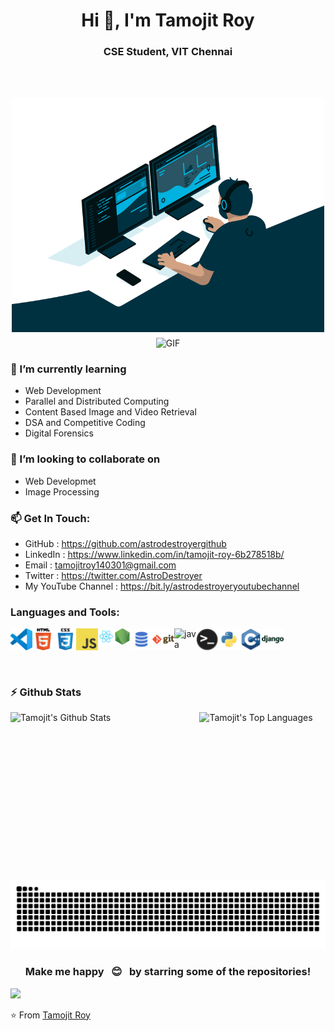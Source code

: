 <h1 align="center">Hi 👋, I'm Tamojit Roy</h1>
<h3 align="center">CSE Student, VIT Chennai</h3>
<br><br>

<p align="center">
  <img alt="GIF" src="https://raw.githubusercontent.com/PratikGarai/PratikGarai/master/code.gif" width="500px"/>
  <br>
  <img align="middle" alt="GIF" src="https://readme-typing-svg.herokuapp.com?lines=I'm+a+Software+Developer+Engineer;I'm+a+CSE+Undergraduate+Student;I'm+a+Web+Developer+and+Designer;I+am+a+Youtuber+and+Creator;I'm+a+Critical+Thinker"/>
</p>

### 🌱 I’m currently learning
- Web Development
- Parallel and Distributed Computing
- Content Based Image and Video Retrieval
- DSA and Competitive Coding
- Digital Forensics

### 👯 I’m looking to collaborate on
- Web Developmet
- Image Processing

### 📫 Get In Touch:
- GitHub : https://github.com/astrodestroyergithub
- LinkedIn : https://www.linkedin.com/in/tamojit-roy-6b278518b/
- Email : tamojitroy140301@gmail.com
- Twitter : https://twitter.com/AstroDestroyer
- My YouTube Channel : https://bit.ly/astrodestroyeryoutubechannel

<!--
### 🔭 I’m currently working on ...
- 💬 Ask me about ...
- 😄 Pronouns: ...
- ⚡ Fun fact: ...
-->

### Languages and Tools:

<img align="left" alt="Visual Studio Code" width="35px" src="https://raw.githubusercontent.com/github/explore/80688e429a7d4ef2fca1e82350fe8e3517d3494d/topics/visual-studio-code/visual-studio-code.png" />
<img align="left" alt="HTML5" width="35px" src="https://raw.githubusercontent.com/github/explore/80688e429a7d4ef2fca1e82350fe8e3517d3494d/topics/html/html.png" />
<img align="left" alt="CSS3" width="35px" src="https://raw.githubusercontent.com/github/explore/80688e429a7d4ef2fca1e82350fe8e3517d3494d/topics/css/css.png" />
<img align="left" alt="JavaScript" width="35px" src="https://raw.githubusercontent.com/github/explore/80688e429a7d4ef2fca1e82350fe8e3517d3494d/topics/javascript/javascript.png" />
<img align="left" alt="React" width="26px" src="https://raw.githubusercontent.com/github/explore/80688e429a7d4ef2fca1e82350fe8e3517d3494d/topics/react/react.png" />
<img align="left" alt="Node.js" width="26px" src="https://raw.githubusercontent.com/github/explore/80688e429a7d4ef2fca1e82350fe8e3517d3494d/topics/nodejs/nodejs.png" />
<img align="left" alt="SQL" width="35px" src="https://raw.githubusercontent.com/github/explore/80688e429a7d4ef2fca1e82350fe8e3517d3494d/topics/sql/sql.png" />
<img align="left" alt="Git" width="35px" src="https://raw.githubusercontent.com/github/explore/80688e429a7d4ef2fca1e82350fe8e3517d3494d/topics/git/git.png" />
<img align="left" alt="java" width="35px" src="https://symbols-electrical.getvecta.com/stencil_85/10_java-icon.e6c5a2a97a.jpg" /> 
<img align="left" alt="HTML5" width="35px" src="https://raw.githubusercontent.com/github/explore/80688e429a7d4ef2fca1e82350fe8e3517d3494d/topics/terminal/terminal.png" />
<img align="left" alt="HTML5" width="35px" src="https://raw.githubusercontent.com/github/explore/80688e429a7d4ef2fca1e82350fe8e3517d3494d/topics/python/python.png" />
<img align="left" alt="HTML5" width="35px" src="https://raw.githubusercontent.com/github/explore/80688e429a7d4ef2fca1e82350fe8e3517d3494d/topics/cpp/cpp.png" /> 
<img align="left" alt="HTML5" width="35px" src="https://raw.githubusercontent.com/github/explore/80688e429a7d4ef2fca1e82350fe8e3517d3494d/topics/django/django.png" />
<br>
<br>
<br>
<br>

<!--
<details>
  <summary>:zap: Github Stats</summary>
<p align='center'>
  <img align="center" src="https://github-readme-stats.vercel.app/api?username=Sumanth-Talluri&show_icons=true&title_color=fff&icon_color=79ff97&text_color=efefef&bg_color=24292e" alt="Lakshya's Github Stats">
</p>
<br>
<p align='center'>
  <img align="center" src="https://github-readme-stats.vercel.app/api/top-langs/?username=Sumanth-Talluri&show_icons=true&hide_border=true&theme=radical">
</p>
</details> -->

### :zap: Github Stats

  <img align="left" src="https://github-readme-stats.sumanth-talluri.vercel.app/api?username=astrodestroyergithub&show_icons=true&title_color=fff&icon_color=79ff97&text_color=efefef&bg_color=24292e" alt="Tamojit's Github Stats" width="60%">

<img src="https://github-readme-stats.sumanth-talluri.vercel.app/api/top-langs/?username=astrodestroyergithub&show_icons=true&hide_border=true&theme=radical" width="37%" alt="Tamojit's Top Languages">

<!-- stats
![GitHub stats](https://github-readme-stats.vercel.app/api?username=Sumanth-Talluri&show_icons=true&hide_border=true&theme=dark)
![Sumanth's github Programming stats](https://github-readme-stats.vercel.app/api/top-langs/?username=Sumanth-Talluri&show_icons=true&hide_border=true")-->

<!-- repos
<a href="https://github.com/Sumanth-Talluri/Readers-Cabin">
  <img align="left" src="https://github-readme-stats.vercel.app/api/pin/?username=Sumanth-Talluri&repo=Readers-Cabin&theme=dark" />
</a>
<a href="https://github.com/Sumanth-Talluri/JPMorgan-Chase-Virtual-Internship">
  <img align="left" src="https://github-readme-stats.vercel.app/api/pin/?username=Sumanth-Talluri&repo=JPMorgan-Chase-Virtual-Internship&theme=dark" />
</a>
<a href="https://github.com/Sumanth-Talluri/Python-for-Everybody-Specialization">
  <img align="left" src="https://github-readme-stats.vercel.app/api/pin/?username=Sumanth-Talluri&repo=Python-for-Everybody-Specialization&theme=dark" />
</a>
-->

<br>

<!-- ### :zap: Recent Github Activity -->

<!--START_SECTION:activity-->

<!-- 1. ❌ Closed PR [#1](https://github.com/codeSTACKr/goal-manager-react/pull/1) in [codeSTACKr/goal-manager-react](https://github.com/codeSTACKr/goal-manager-react)
2. 💪 Opened PR [#1](https://github.com/t-satwik/Python-programs/pull/1) in [t-satwik/Python-programs](https://github.com/t-satwik/Python-programs)
3. 🗣 Commented on [#143](https://github.com/dwyl/start-here/issues/143) in [dwyl/start-here](https://github.com/dwyl/start-here)
 <!--END_SECTION:activity-->

<br>

<br />
<br />
<br />
<br />
<br />
<br />
<br />
<br />
<br />
<br />
<br />
<br />
<br />
<p align="center">
<img src="https://github.com/astrodestroyergithub/astrodestroyergithub/blob/output/github-contribution-grid-snake.svg"/>
</p>

<div align="center">
<h3 align="center">Make me happy &nbsp; 😊 &nbsp; by starring some of the repositories!</h3>
</div><img src="https://github.com/punitkmryh/punitkmryh/blob/master/wave.svg" />

⭐️ From [Tamojit Roy](https://github.com/astrodestroyergithub)
